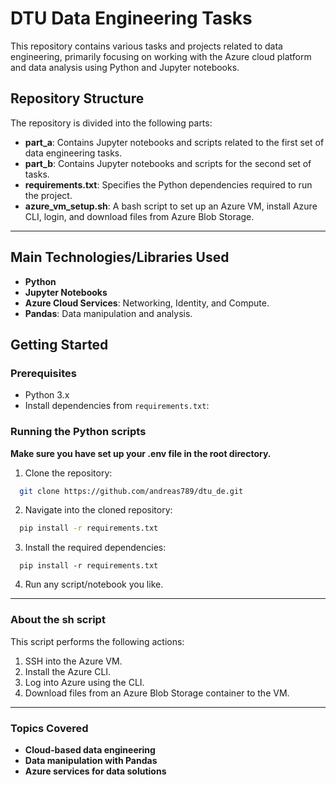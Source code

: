 # DTU Data Engineering Tasks

This repository contains various tasks and projects related to data engineering, 
primarily focusing on working with the Azure cloud platform  and data analysis using Python and Jupyter notebooks.

## Repository Structure

The repository is divided into the following parts:

- **part_a**: Contains Jupyter notebooks and scripts related to the first set of data engineering tasks.
- **part_b**: Contains Jupyter notebooks and scripts for the second set of tasks.
- **requirements.txt**: Specifies the Python dependencies required to run the project.
- **azure_vm_setup.sh**: A bash script to set up an Azure VM, install Azure CLI, login, and download files from Azure Blob Storage.

----

## Main Technologies/Libraries Used

- **Python**
- **Jupyter Notebooks**
- **Azure Cloud Services**: Networking, Identity, and Compute.
- **Pandas**: Data manipulation and analysis.

## Getting Started

### Prerequisites

- Python 3.x
- Install dependencies from `requirements.txt`:

### Running the Python scripts

**Make sure you have set up your .env file in the root directory.**

1. Clone the repository:
  ```bash
    git clone https://github.com/andreas789/dtu_de.git
  ```
2. Navigate into the cloned repository:
  ```bash
    pip install -r requirements.txt
  ```
3. Install the required dependencies:
  ```
    pip install -r requirements.txt
  ```
4. Run any script/notebook you like. 

----

### About the sh script

This script performs the following actions:

1. SSH into the Azure VM.
2. Install the Azure CLI.
3. Log into Azure using the CLI.
4. Download files from an Azure Blob Storage container to the VM.

----
### Topics Covered
- **Cloud-based data engineering**
- **Data manipulation with Pandas**
- **Azure services for data solutions**
